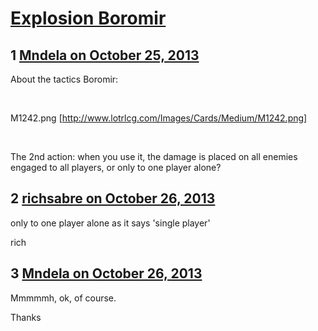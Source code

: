 # [Explosion Boromir](https://community.fantasyflightgames.com/topic/92636-explosion-boromir/)

## 1 [Mndela on October 25, 2013](https://community.fantasyflightgames.com/topic/92636-explosion-boromir/?do=findComment&comment=896611)

About the tactics Boromir:

 

M1242.png [http://www.lotrlcg.com/Images/Cards/Medium/M1242.png]

 

The 2nd action: when you use it, the damage is placed on all enemies engaged to all players, or only to one player alone?

## 2 [richsabre on October 26, 2013](https://community.fantasyflightgames.com/topic/92636-explosion-boromir/?do=findComment&comment=896706)

only to one player alone as it says 'single player'

rich

## 3 [Mndela on October 26, 2013](https://community.fantasyflightgames.com/topic/92636-explosion-boromir/?do=findComment&comment=896910)

Mmmmmh, ok, of course.

Thanks

